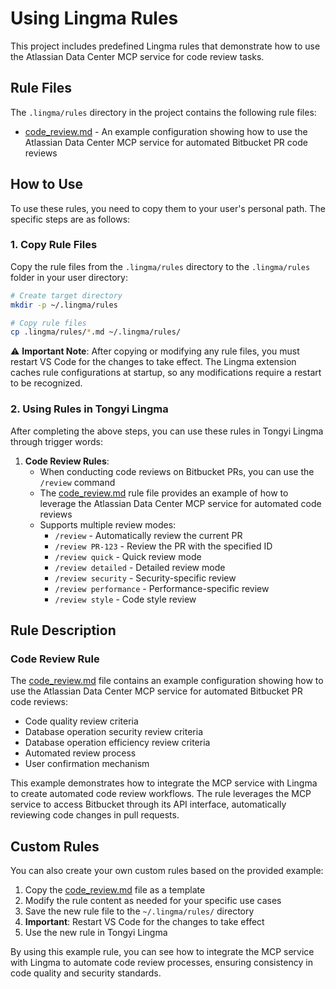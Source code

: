 # Using Lingma Rules

This project includes predefined Lingma rules that demonstrate how to use the Atlassian Data Center MCP service for code review tasks.

## Rule Files

The `.lingma/rules` directory in the project contains the following rule files:

- [code_review.md](../.lingma/rules/code_review.md) - An example configuration showing how to use the Atlassian Data Center MCP service for automated Bitbucket PR code reviews

## How to Use

To use these rules, you need to copy them to your user's personal path. The specific steps are as follows:

### 1. Copy Rule Files

Copy the rule files from the `.lingma/rules` directory to the `.lingma/rules` folder in your user directory:

```bash
# Create target directory
mkdir -p ~/.lingma/rules

# Copy rule files
cp .lingma/rules/*.md ~/.lingma/rules/
```

:warning: **Important Note**: After copying or modifying any rule files, you must restart VS Code for the changes to take effect. The Lingma extension caches rule configurations at startup, so any modifications require a restart to be recognized.

### 2. Using Rules in Tongyi Lingma

After completing the above steps, you can use these rules in Tongyi Lingma through trigger words:

1. **Code Review Rules**:
   - When conducting code reviews on Bitbucket PRs, you can use the `/review` command
   - The [code_review.md](../.lingma/rules/code_review.md) rule file provides an example of how to leverage the Atlassian Data Center MCP service for automated code reviews
   - Supports multiple review modes:
     - `/review` - Automatically review the current PR
     - `/review PR-123` - Review the PR with the specified ID
     - `/review quick` - Quick review mode
     - `/review detailed` - Detailed review mode
     - `/review security` - Security-specific review
     - `/review performance` - Performance-specific review
     - `/review style` - Code style review

## Rule Description

### Code Review Rule

The [code_review.md](../.lingma/rules/code_review.md) file contains an example configuration showing how to use the Atlassian Data Center MCP service for automated Bitbucket PR code reviews:

- Code quality review criteria
- Database operation security review criteria
- Database operation efficiency review criteria
- Automated review process
- User confirmation mechanism

This example demonstrates how to integrate the MCP service with Lingma to create automated code review workflows. The rule leverages the MCP service to access Bitbucket through its API interface, automatically reviewing code changes in pull requests.

## Custom Rules

You can also create your own custom rules based on the provided example:

1. Copy the [code_review.md](../.lingma/rules/code_review.md) file as a template
2. Modify the rule content as needed for your specific use cases
3. Save the new rule file to the `~/.lingma/rules/` directory
4. **Important**: Restart VS Code for the changes to take effect
5. Use the new rule in Tongyi Lingma

By using this example rule, you can see how to integrate the MCP service with Lingma to automate code review processes, ensuring consistency in code quality and security standards.